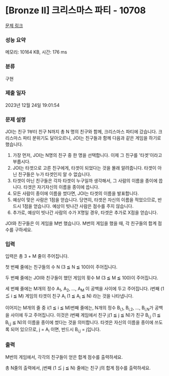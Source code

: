 # [Bronze II] 크리스마스 파티 - 10708 

[문제 링크](https://www.acmicpc.net/problem/10708) 

### 성능 요약

메모리: 10164 KB, 시간: 176 ms

### 분류

구현

### 제출 일자

2023년 12월 24일 19:01:54

### 문제 설명

<p>JOI는 친구 1부터 친구 N까지 총 N 명의 친구와 함께, 크리스마스 파티에 갔습니다. 크리스마스 파티 분위기도 달아오르니, JOI는 친구들과 함께 다음과 같은 게임을 하기로 했습니다.</p>

<ol>
	<li>가장 먼저, JOI는 N명의 친구 중 한 명을 선택합니다. 이제 그 친구를 '타겟'이라고 부릅시다.</li>
	<li>JOI는 타겟으로 고른 친구에게, 타겟이 되었다는 것을 몰래 알려줍니다. 타겟이 아닌 친구들은 누가 타겟인지 알 수 없습니다.</li>
	<li>타겟이 아닌 친구들은 각자 타겟이 누구일까 생각해서, 그 사람의 이름을 종이에 씁니다. 타겟은 자기자신의 이름을 종이에 씁니다.</li>
	<li>모든 사람이 종이에 이름을 썼다면, JOI는 타겟의 이름을 발표합니다.</li>
	<li>예상이 맞은 사람은 1점을 얻습니다. 당연히, 타겟은 자신의 이름을 적었으므로, 반드시 1점을 얻습니다. 예상이 빗나간 사람은 점수를 주지 않습니다.</li>
	<li>추가로, 예상이 빗나간 사람의 수가 X명일 경우, 타겟은 추가로 X점을 얻습니다.</li>
</ol>

<div> JOI와 친구들은 이 게임을 M번 했습니다. M번의 게임을 했을 때, 각 친구들의 합계 점수를 구하세요.</div>

### 입력 

 <p>입력은 총 3 + M 줄이 주어집니다.</p>

<p>첫 번째 줄에는 친구들의 수 N (3 ≦ N ≦ 100)이 주어집니다.</p>

<p>두 번째 줄에는 JOI와 친구들이 했던 게임의 횟수 M (3 ≦ M ≦ 100)이 주어집니다.</p>

<p>세 번째 줄에는 M개의 정수 A<sub>1</sub>, A<sub>2</sub>, ...,  A<sub>M</sub> 이 공백을 사이에 두고 주어집니다. i번째 (1 ≦ i ≦ M) 게임의 타겟이 친구 A<sub>i</sub> (1 ≦ A<sub>i</sub> ≦ N) 라는 것을 나타냅니다.</p>

<p>이어지는 M개의 줄 중 i(1 ≦ i ≦ M)번째 줄에는, N개의 정수 B<sub>i,1</sub>, B<sub>i,2</sub>, ..., B<sub>i,N</sub>가 공백을 사이에 두고 주어집니다. 이것은 i번째 게임에서 친구 j(1 ≦ j ≦ N)가 친구 B<sub>i,j</sub> (1 ≦ B<sub>i,j</sub> ≦ N)의 이름을 종이에 썼다는 것을 의미합니다. 타겟은 자신의 이름을 종이에 쓰도록 되어 있으므로, j = A<sub>i</sub> 이면, 반드시 B<sub>i,j</sub> = j입니다.</p>

### 출력 

 <p>M번의 게임에서, 각각의 친구들이 얻은 합계 점수를 출력하세요.</p>

<p>총 N줄의 출력에서,  j번째 (1 ≦ j ≦ N) 줄에는 친구 j의 합계 점수를 출력하세요.</p>

